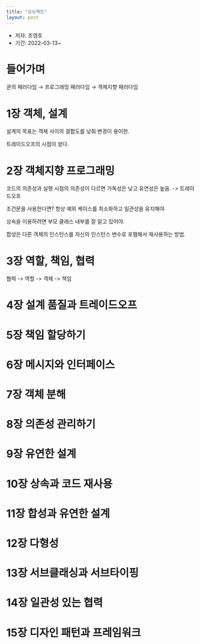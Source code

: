 ```yaml
---
title: "오브젝트"
layout: post
---
```


- 저자: 조영호
- 기간: 2022-03-13~

# 들어가며

쿤의 페러다임 → 프로그래밍 패러다임 → 객체지향 패러다임

# 1장 객체, 설계

설계의 목표는 객체 사이의 결합도를 낮춰 변경이 용이한.

트레이드오프의 시점이 왔다.

# 2장 객체지향 프로그래밍

코드의 의존성과 실행 시점의 의존성이 다르면 가독성은 낮고 유연성은 높음. -> 트레이드오프

조건문을 사용한다면? 항상 예외 케이스를 최소화하고 일관성을 유지해야

상속을 이용하려면 부모 클래스 내부를 잘 알고 있어야.

합성은 다른 객체의 인스턴스를 자신의 인스턴스 변수로 포햄해서 재사용하는 방법.

# 3장 역할, 책임, 협력

협력 -> 역할 -> 객체 -> 책임

# 4장 설계 품질과 트레이드오프

# 5장 책임 할당하기

# 6장 메시지와 인터페이스

# 7장 객체 분해

# 8장 의존성 관리하기

# 9장 유연한 설계

# 10장 상속과 코드 재사용

# 11장 합성과 유연한 설계

# 12장 다형성

# 13장 서브클래싱과 서브타이핑

# 14장 일관성 있는 협력

# 15장 디자인 패턴과 프레임워크
